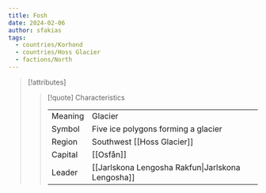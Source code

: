```yaml
---
title: Fosh
date: 2024-02-06
author: sfakias
tags:
  - countries/Korhond
  - countries/Hoss Glacier
  - factions/North
---
```

> [!attributes]
> 
> > [!quote] Characteristics
> >
> > | | |
> > | --- | --- |
> > | Meaning |  Glacier |
> > | Symbol |  Five ice polygons forming a glacier |
> > | Region |  Southwest [[Hoss Glacier]] |
> > | Capital |  [[Osfån]] |
> > | Leader |  [[Jarlskona Lengosha Rakfun\|Jarlskona Lengosha]] |